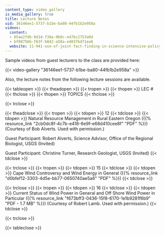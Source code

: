 ```yaml
---
content_type: video_gallery
is_media_gallery: true
title: Lecture Notes
uid: 36146ee1-5737-b1be-ba80-44fb1b2e958a
videos:
  content:
  - 65ae2fdb-9d14-f38a-0b0c-e47bc2753a0d
  - bf08756b-f63f-b042-a58a-e4037bd71ea6
  website: 11-941-use-of-joint-fact-finding-in-science-intensive-policy-disputes-part-i-fall-2003
---
```


Sample videos from guest lecturers to the class are provided here:

{{< video-gallery "36146ee1-5737-b1be-ba80-44fb1b2e958a" >}}


Also, the lecture notes from the following lecture sessions are available.

{{< tableopen >}}
{{< theadopen >}}
{{< tropen >}}
{{< thopen >}}
LEC #
{{< thclose >}}
{{< thopen >}}
TOPICS
{{< thclose >}}

{{< trclose >}}

{{< theadclose >}}
{{< tropen >}}
{{< tdopen >}}
12
{{< tdclose >}}
{{< tdopen >}}
Natural Resource Management in Rural Eastern Oregon ({{% resource_link "2cb0dc8f-4c7b-e418-6e9f-e68d410cee8f" "PDF" %}}) (Courtesy of Bob Alverts. Used with permission.)  
  
Guest Participant: Robert Alverts, Science Advisor, Office of the Regional Biologist, USGS (Invited)  
  
Guest Participant: Christine Turner, Research Geologist, USGS (Invited)
{{< tdclose >}}

{{< trclose >}}
{{< tropen >}}
{{< tdopen >}}
15
{{< tdclose >}}
{{< tdopen >}}
Cape Wind Controversy and Wind Energy in General ({{% resource_link "d0bfef12-3303-4d5e-bb77-0650740ae5a6" "PDF" %}})
{{< tdclose >}}

{{< trclose >}}
{{< tropen >}}
{{< tdopen >}}
16
{{< tdclose >}}
{{< tdopen >}}
Current Status of Wind Power in General and Off Shore Wind Power in Particular ({{% resource_link "f673bff3-0436-15f8-6170-1e1b9281f6b9" "PDF - 1.7 MB" %}}) (Courtesy of Robert Lamb. Used with permission.)
{{< tdclose >}}

{{< trclose >}}

{{< tableclose >}}
